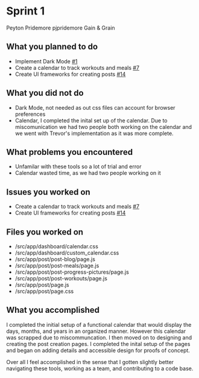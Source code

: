 # Sprint 1

Peyton Pridemore
pjpridemore
Gain & Grain

## What you planned to do
- Implement Dark Mode [#1](https://github.com/utk-cs340-fall24/Gain-Grain/issues/1)
- Create a calendar to track workouts and meals [#7](https://github.com/utk-cs340-fall24/Gain-Grain/issues/7)
- Create UI frameworks for creating posts [#14](https://github.com/utk-cs340-fall24/Gain-Grain/issues/14)

## What you did not do
- Dark Mode, not needed as out css files can account for browser preferences 
- Calendar, I completed the inital set up of the calendar. Due to miscomunication we had two people both working on the calendar and we went with Trevor's implementation as it was more complete.
## What problems you encountered
- Unfamilar with these tools so a lot of trial and error
- Calendar wasted time, as we had two people working on it

## Issues you worked on

- Create a calendar to track workouts and meals [#7](https://github.com/utk-cs340-fall24/Gain-Grain/issues/7)
- Create UI frameworks for creating posts [#14](https://github.com/utk-cs340-fall24/Gain-Grain/issues/14)

## Files you worked on
- /src/app/dashboard/calendar.css
- /src/app/dashboard/custom_calendar.css
- /src/app/post/post-blog/page.js
- /src/app/post/post-meals/page.js
- /src/app/post/post-progress-pictures/page.js
- /src/app/post/post-workouts/page.js   
- /src/app/post/page.js
- /src/app/post/page.css

## What you accomplished
I completed the initial setup of a functional calendar that would display the days, months, and years in an organized manner. However this calendar was scrapped due to miscommuncation. I then moved on to designing and creating the post creation pages. I completed the inital setup of the pages and began on adding details and accessible design for proofs of concept.

Over all I feel accomplished in the sense that I gotten slightly better navigating these tools, working as a team, and contributing to a code base.

